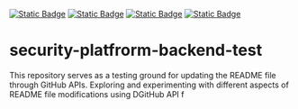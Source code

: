 [![Static Badge](https://img.shields.io/badge/Security%20Rating-F%200%25-blue)](https://security.dev.platform.usw2.upwork/repositories/46305)
[![Static Badge](https://img.shields.io/badge/Security%20Rating-F%200%25-green)](https://security.dev.platform.usw2.upwork/repositories/46305)
[![Static Badge](https://img.shields.io/badge/Security%20Rating-F%200%25-darkgreen)](https://security.dev.platform.usw2.upwork/repositories/46305)
[![Static Badge](https://img.shields.io/badge/Security%20Rating-F%200%25-gray)](https://security.dev.platform.usw2.upwork/repositories/46305)
# security-platfrorm-backend-test
This repository serves as a testing ground for updating the README file through GitHub APIs. Exploring and experimenting with different aspects of README file modifications using DGitHub API f